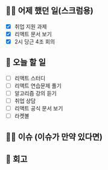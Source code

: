 ## ✍🏻 어제 했던 일(스크럼용)

- [X] 취업 지원 과제
- [X] 리액트 문서 보기
- [X] 2시 당근 4조 회의

## 📑 오늘 할 일

- [ ] 리액트 스터디
- [ ] 리액트 연습문제 풀기
- [ ] 알고리즘 강의 듣기 
- [ ] 취업 상담
- [ ] 리액트 공식 문서 보기
- [ ] 라켓볼

## 🙏🏻 이슈 (이슈가 만약 있다면)

## 💬 회고